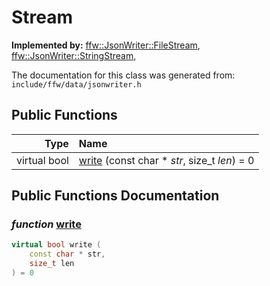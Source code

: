 Stream
===================================


**Implemented by:** [ffw::JsonWriter::FileStream](ffw_JsonWriter_FileStream.html), [ffw::JsonWriter::StringStream](ffw_JsonWriter_StringStream.html), 

The documentation for this class was generated from: `include/ffw/data/jsonwriter.h`



## Public Functions

| Type | Name |
| -------: | :------- |
|  virtual bool | [write](#a7c9ef03) (const char * _str_, size_t _len_) = 0  |


## Public Functions Documentation

### _function_ <a id="a7c9ef03" href="#a7c9ef03">write</a>

```cpp
virtual bool write (
    const char * str,
    size_t len
) = 0 
```





